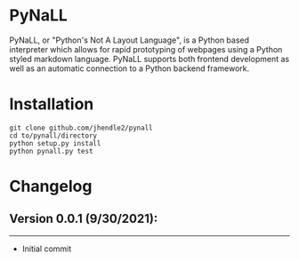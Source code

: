 # PyNaLL
PyNaLL, or "Python's Not A Layout Language", is a Python based 
interpreter which allows for rapid prototyping of webpages
using a Python styled markdown language. PyNaLL supports both
frontend development as well as an automatic connection to a
Python backend framework.

# Installation
```
git clone github.com/jhendle2/pynall
cd to/pynall/directory
python setup.py install
python pynall.py test
```

# Changelog
## Version 0.0.1 (9/30/2021):
___
* Initial commit